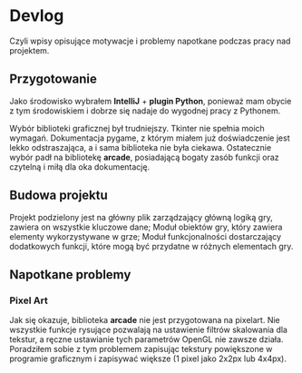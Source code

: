 # Devlog
Czyli wpisy opisujące motywacje i problemy napotkane podczas pracy nad projektem.

## Przygotowanie
Jako środowisko wybrałem **IntelliJ** + **plugin Python**, ponieważ mam obycie z tym środowiskiem i
dobrze się nadaje do wygodnej pracy z Pythonem.

Wybór biblioteki graficznej był trudniejszy. Tkinter nie spełnia moich wymagań. Dokumentacja pygame,
z którym miałem już doświadczenie jest lekko odstraszająca, a i sama biblioteka nie była ciekawa.
Ostatecznie wybór padł na bibliotekę **arcade**, posiadającą bogaty zasób funkcji oraz czytelną
i miłą dla oka dokumentację.

## Budowa projektu
Projekt podzielony jest na główny plik zarządzający główną logiką gry, zawiera on wszystkie kluczowe
dane; Moduł obiektów gry, który zawiera elementy wykorzystywane w grze; Moduł funkcjonalności
dostarczający dodatkowych funkcji, które mogą być przydatne w różnych elementach gry. 

## Napotkane problemy

### Pixel Art
Jak się okazuje, biblioteka **arcade** nie jest przygotowana na pixelart. Nie wszystkie funkcje rysujące
pozwalają na ustawienie filtrów skalowania dla tekstur, a ręczne ustawianie tych parametrów 
OpenGL nie zawsze działa. Poradziłem sobie z tym problemem zapisując tekstury powiększone w programie
graficznym i zapisywać większe (1 pixel jako 2x2px lub 4x4px). 
